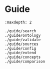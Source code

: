 # Guide

```{toctree}
:maxdepth: 2

./guide/search
./guide/ontology
./guide/validate
./guide/sources
./guide/config
./guide/extend
./guide/concepts
./guide/comparison
```
